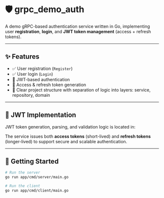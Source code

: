 # 🛡️ grpc_demo_auth

A demo gRPC-based authentication service written in Go, implementing user **registration**, **login**, and **JWT token management** (access + refresh tokens).

---

## ✨ Features

- ✅ User registration (`Register`)
- ✅ User login (`Login`)  
- 🔐 JWT-based authentication
- 🔄 Access & refresh token generation
- 🧠 Clear project structure with separation of logic into layers: service, repository, domain

---

## 🔑 JWT Implementation

JWT token generation, parsing, and validation logic is located in:


The service issues both **access tokens** (short-lived) and **refresh tokens** (longer-lived) to support secure and scalable authentication.

---

## 🚀 Getting Started

```bash
# Run the server
go run app/cmd/server/main.go

# Run the client
go run app/cmd/client/main.go
